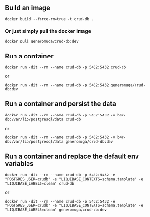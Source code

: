 
## Build an image
```
docker build --force-rm=true -t crud-db .
```

### Or just simply pull the docker image 
```
docker pull generomuga/crud-db:dev
```

## Run a container
```
docker run -dit --rm --name crud-db -p 5432:5432 crud-db
```

or

```
docker run -dit --rm --name crud-db -p 5432:5432 generomuga/crud-db:dev
```

## Run a container and persist the data
```
docker run -dit --rm --name crud-db -p 5432:5432 -v b4r-db:/var/lib/postgresql/data crud-db
```

or

```
docker run -dit --rm --name crud-db -p 5432:5432 -v b4r-db:/var/lib/postgresql/data generomuga/crud-db:dev
```

## Run a container and replace the default env variables
```
docker run -dit --rm --name crud-db -p 5432:5432 -e "POSTGRES_USER=crudb" -e "LIQUIBASE_CONTEXTS=schema,template" -e "LIQUIBASE_LABELS=clean" crud-db
```

or

```
docker run -dit --rm --name crud-db -p 5432:5432 -e "POSTGRES_USER=crudb" -e "LIQUIBASE_CONTEXTS=schema,template" -e "LIQUIBASE_LABELS=clean" generomuga/crud-db:dev
```
